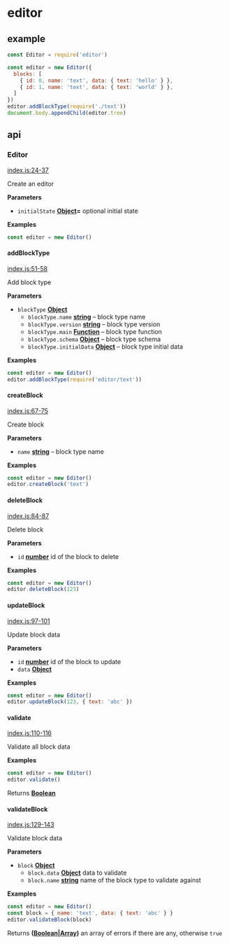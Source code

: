 # editor

## example

```js
const Editor = require('editor')

const editor = new Editor({
  blocks: [
    { id: 0, name: 'text', data: { text: 'hello' } },
    { id: 1, name: 'text', data: { text: 'world' } },
  ]
})
editor.addBlockType(require('./text'))
document.body.appendChild(editor.tree)
```

## api

### Editor

[index.js:24-37](https://github.com/callum/editor-prototype/blob/94cdf4b522a278f885dee0bf85a3d599a2fc308a/index.js#L24-L37 "Source code on GitHub")

Create an editor

**Parameters**

-   `initialState` **[Object](https://developer.mozilla.org/en-US/docs/Web/JavaScript/Reference/Global_Objects/Object)=** optional initial state

**Examples**

```javascript
const editor = new Editor()
```

#### addBlockType

[index.js:51-58](https://github.com/callum/editor-prototype/blob/94cdf4b522a278f885dee0bf85a3d599a2fc308a/index.js#L51-L58 "Source code on GitHub")

Add block type

**Parameters**

-   `blockType` **[Object](https://developer.mozilla.org/en-US/docs/Web/JavaScript/Reference/Global_Objects/Object)** 
    -   `blockType.name` **[string](https://developer.mozilla.org/en-US/docs/Web/JavaScript/Reference/Global_Objects/String)** – block type name
    -   `blockType.version` **[string](https://developer.mozilla.org/en-US/docs/Web/JavaScript/Reference/Global_Objects/String)** – block type version
    -   `blockType.main` **[Function](https://developer.mozilla.org/en-US/docs/Web/JavaScript/Reference/Statements/function)** – block type function
    -   `blockType.schema` **[Object](https://developer.mozilla.org/en-US/docs/Web/JavaScript/Reference/Global_Objects/Object)** – block type schema
    -   `blockType.initialData` **[Object](https://developer.mozilla.org/en-US/docs/Web/JavaScript/Reference/Global_Objects/Object)** – block type initial data

**Examples**

```javascript
const editor = new Editor()
editor.addBlockType(require('editor/text'))
```

#### createBlock

[index.js:67-75](https://github.com/callum/editor-prototype/blob/94cdf4b522a278f885dee0bf85a3d599a2fc308a/index.js#L67-L75 "Source code on GitHub")

Create block

**Parameters**

-   `name` **[string](https://developer.mozilla.org/en-US/docs/Web/JavaScript/Reference/Global_Objects/String)** – block type name

**Examples**

```javascript
const editor = new Editor()
editor.createBlock('text')
```

#### deleteBlock

[index.js:84-87](https://github.com/callum/editor-prototype/blob/94cdf4b522a278f885dee0bf85a3d599a2fc308a/index.js#L84-L87 "Source code on GitHub")

Delete block

**Parameters**

-   `id` **[number](https://developer.mozilla.org/en-US/docs/Web/JavaScript/Reference/Global_Objects/Number)** id of the block to delete

**Examples**

```javascript
const editor = new Editor()
editor.deleteBlock(123)
```

#### updateBlock

[index.js:97-101](https://github.com/callum/editor-prototype/blob/94cdf4b522a278f885dee0bf85a3d599a2fc308a/index.js#L97-L101 "Source code on GitHub")

Update block data

**Parameters**

-   `id` **[number](https://developer.mozilla.org/en-US/docs/Web/JavaScript/Reference/Global_Objects/Number)** id of the block to update
-   `data` **[Object](https://developer.mozilla.org/en-US/docs/Web/JavaScript/Reference/Global_Objects/Object)** 

**Examples**

```javascript
const editor = new Editor()
editor.updateBlock(123, { text: 'abc' })
```

#### validate

[index.js:110-116](https://github.com/callum/editor-prototype/blob/94cdf4b522a278f885dee0bf85a3d599a2fc308a/index.js#L110-L116 "Source code on GitHub")

Validate all block data

**Examples**

```javascript
const editor = new Editor()
editor.validate()
```

Returns **[Boolean](https://developer.mozilla.org/en-US/docs/Web/JavaScript/Reference/Global_Objects/Boolean)** 

#### validateBlock

[index.js:129-143](https://github.com/callum/editor-prototype/blob/94cdf4b522a278f885dee0bf85a3d599a2fc308a/index.js#L129-L143 "Source code on GitHub")

Validate block data

**Parameters**

-   `block` **[Object](https://developer.mozilla.org/en-US/docs/Web/JavaScript/Reference/Global_Objects/Object)** 
    -   `block.data` **[Object](https://developer.mozilla.org/en-US/docs/Web/JavaScript/Reference/Global_Objects/Object)** data to validate
    -   `block.name` **[string](https://developer.mozilla.org/en-US/docs/Web/JavaScript/Reference/Global_Objects/String)** name of the block type to validate against

**Examples**

```javascript
const editor = new Editor()
const block = { name: 'text', data: { text: 'abc' } }
editor.validateBlock(block)
```

Returns **([Boolean](https://developer.mozilla.org/en-US/docs/Web/JavaScript/Reference/Global_Objects/Boolean)\|[Array](https://developer.mozilla.org/en-US/docs/Web/JavaScript/Reference/Global_Objects/Array))** an array of errors if there are any, otherwise `true`
